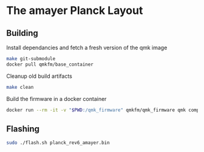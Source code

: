 # The amayer Planck Layout

## Building

Install dependancies and fetch a fresh version of the qmk image

```sh
make git-submodule
docker pull qmkfm/base_container
```

Cleanup old build artifacts

```sh
make clean
```

Build the firmware in a docker container

```sh
docker run --rm -it -v "$PWD:/qmk_firmware" qmkfm/qmk_firmware qmk compile -c -kb planck/rev6 -km amayer
```

## Flashing

```sh
sudo ./flash.sh planck_rev6_amayer.bin
```
